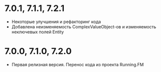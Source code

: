 7.0.1, 7.1.1, 7.2.1
===================
* Некоторые улучшения и рефакторинг кода
* Добавлена неизменяемость ComplexValueObject-ов и изменяемость неключевых полей Entity

7.0.0, 7.1.0, 7.2.0
===================
* Первая релизная версия. Перенос кода из проекта Running.FM